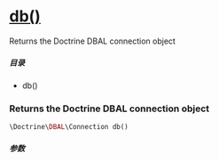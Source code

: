 [db()](http://twinh.github.com/widget/api/db)
=============================================

Returns the Doctrine DBAL connection object

##### 目录
* db()

### Returns the Doctrine DBAL connection object
```php
\Doctrine\DBAL\Connection db()
```

##### 参数

